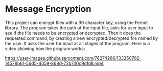 # Message Encryption
 
This project can encrypt files with a 30 character key, using the Fernet library. The program takes the path of the input file, asks for user input to see if the file needs to be encrypted or decrypted. Then it does the requested command, by creating a new encrypted/decrypted file named by the user. It asks the user for input at all stages of the program. Here is a video showing how the program works:

https://user-images.githubusercontent.com/76274266/133350702-14578b61-56d5-4059-868d-72b740c9dfd8.mp4
